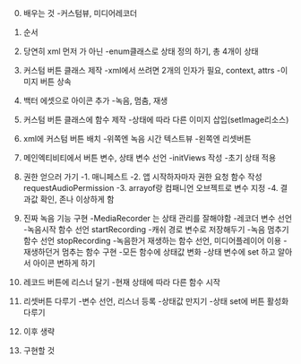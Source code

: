 0. 배우는 것
	-커스텀뷰, 미디어레코더
1. 순서

1. 당연히 xml 먼저 가 아닌
	-enum클래스로 상태 정의 하기, 총 4개이 상태

2. 커스텀 버튼 클래스 제작
	-xml에서 쓰려면 2개의 인자가 필요, context, attrs
	-이미지 버튼 상속

3. 백터 에셋으로 아이콘 추가
	-녹음, 멈춤, 재생

4. 커스텀 버튼 클래스에 함수 제작
	-상태에 따라 다른 이미지 삽입(setImage리소스)

5. xml에 커스텀 버튼 배치
	-위쪽엔 녹음 시간 텍스트뷰
	-왼쪽엔 리셋버튼

6. 메인엑티비티에서 버튼 변수, 상태 변수 선언
	-initViews 작성
	-초기 상태 적용

7. 권한 얻으러 가기
	-1. 매니페스트
	-2. 앱 시작하자마자 권한 요청 함수 작성 requestAudioPermission
	-3. arrayof랑  컴패니언 오브젝트로 변수 지정
	-4. 결과값 확인, 존나 이상하게 함

8. 진짜 녹음 기능 구현
	-MediaRecorder 는 상태 관리를 잘해야함
	-레코더 변수 선언
	-녹음시작 함수 선언 startRecording
	-캐쉬 경로 변수로 저장해두기
	-녹음 멈추기 함수 선언 stopRecording
	-녹음한거 재생하는 함수 선언, 미디어플레이어 이용
	-재생하던거 멈추는 함수 구현
	-모든 함수에 상태값 변화
	-상태 변수에 set 하고 알아서 아이콘 변하게 하기

9. 레코드 버튼에 리스너 달기
	-현재 상태에 따라 다른 함수 시작

10. 리셋버튼 다루기
	-변수 선언, 리스너 등록
	-상태값 만지기
	-상태 set에 버튼 활성화 다루기

11. 이후 생략


2. 구현할 것
